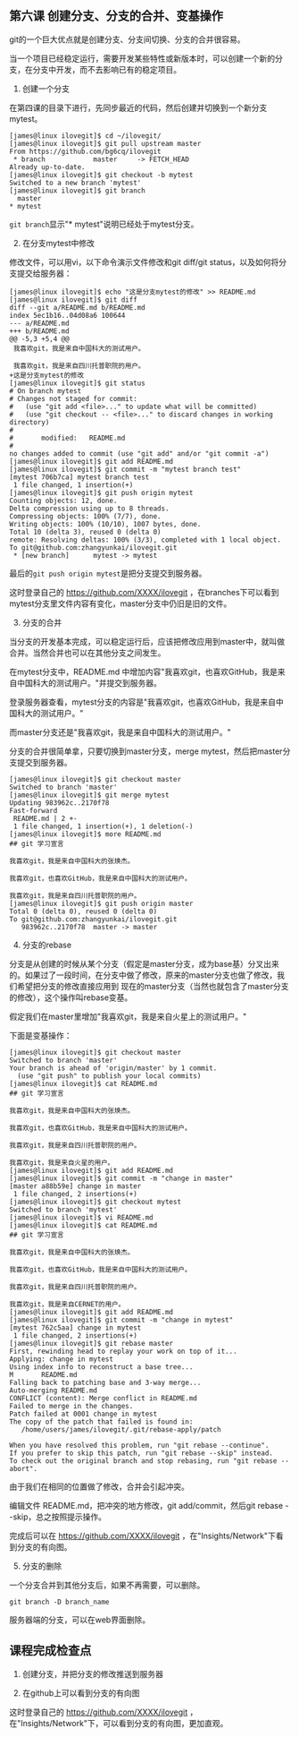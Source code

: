 ## 第六课 创建分支、分支的合并、变基操作

git的一个巨大优点就是创建分支、分支间切换、分支的合并很容易。

当一个项目已经稳定运行，需要开发某些特性或新版本时，可以创建一个新的分支，在分支中开发，而不去影响已有的稳定项目。

1. 创建一个分支

在第四课的目录下进行，先同步最近的代码，然后创建并切换到一个新分支 mytest。
````
[james@linux ilovegit]$ cd ~/ilovegit/
[james@linux ilovegit]$ git pull upstream master
From https://github.com/bg6cq/ilovegit
 * branch            master     -> FETCH_HEAD
Already up-to-date.
[james@linux ilovegit]$ git checkout -b mytest
Switched to a new branch 'mytest'
[james@linux ilovegit]$ git branch
  master
* mytest
````
`git branch`显示"* mytest"说明已经处于mytest分支。

2. 在分支mytest中修改

修改文件，可以用vi，以下命令演示文件修改和git diff/git status，以及如何将分支提交给服务器：
````
[james@linux ilovegit]$ echo "这是分支mytest的修改" >> README.md
[james@linux ilovegit]$ git diff
diff --git a/README.md b/README.md
index 5ec1b16..04d08a6 100644
--- a/README.md
+++ b/README.md
@@ -5,3 +5,4 @@
 我喜欢git，我是来自中国科大的测试用户。

 我喜欢git，我是来自四川托普职院的用户。
+这是分支mytest的修改
[james@linux ilovegit]$ git status
# On branch mytest
# Changes not staged for commit:
#   (use "git add <file>..." to update what will be committed)
#   (use "git checkout -- <file>..." to discard changes in working directory)
#
#       modified:   README.md
#
no changes added to commit (use "git add" and/or "git commit -a")
[james@linux ilovegit]$ git add README.md
[james@linux ilovegit]$ git commit -m "mytest branch test"
[mytest 706b7ca] mytest branch test
 1 file changed, 1 insertion(+)
[james@linux ilovegit]$ git push origin mytest
Counting objects: 12, done.
Delta compression using up to 8 threads.
Compressing objects: 100% (7/7), done.
Writing objects: 100% (10/10), 1007 bytes, done.
Total 10 (delta 3), reused 0 (delta 0)
remote: Resolving deltas: 100% (3/3), completed with 1 local object.
To git@github.com:zhangyunkai/ilovegit.git
 * [new branch]      mytest -> mytest
````

最后的`git push origin mytest`是把分支提交到服务器。

这时登录自己的 https://github.com/XXXX/ilovegit ，在branches下可以看到mytest分支里文件内容有变化，master分支中仍旧是旧的文件。

3. 分支的合并

当分支的开发基本完成，可以稳定运行后，应该把修改应用到master中，就叫做合并。当然合并也可以在其他分支之间发生。

在mytest分支中，README.md 中增加内容"我喜欢git，也喜欢GitHub，我是来自中国科大的测试用户。"并提交到服务器。

登录服务器查看，mytest分支的内容是"我喜欢git，也喜欢GitHub，我是来自中国科大的测试用户。"

而master分支还是"我喜欢git，我是来自中国科大的测试用户。"

分支的合并很简单拿，只要切换到master分支，merge mytest，然后把master分支提交到服务器。
````
[james@linux ilovegit]$ git checkout master
Switched to branch 'master'
[james@linux ilovegit]$ git merge mytest
Updating 983962c..2170f78
Fast-forward
 README.md | 2 +-
 1 file changed, 1 insertion(+), 1 deletion(-)
[james@linux ilovegit]$ more README.md
## git 学习宣言

我喜欢git，我是来自中国科大的张焕杰。

我喜欢git，也喜欢GitHub，我是来自中国科大的测试用户。

我喜欢git，我是来自四川托普职院的用户。
[james@linux ilovegit]$ git push origin master
Total 0 (delta 0), reused 0 (delta 0)
To git@github.com:zhangyunkai/ilovegit.git
   983962c..2170f78  master -> master
````

4. 分支的rebase

分支是从创建的时候从某个分支（假定是master分支，成为base基）分叉出来的。如果过了一段时间，在分支中做了修改，原来的master分支也做了修改，我们希望把分支的修改直接应用到
现在的master分支（当然也就包含了master分支的修改），这个操作叫rebase变基。

假定我们在master里增加"我喜欢git，我是来自火星上的测试用户。"

下面是变基操作：
````
[james@linux ilovegit]$ git checkout master
Switched to branch 'master'
Your branch is ahead of 'origin/master' by 1 commit.
  (use "git push" to publish your local commits)
[james@linux ilovegit]$ cat README.md
## git 学习宣言

我喜欢git，我是来自中国科大的张焕杰。

我喜欢git，也喜欢GitHub，我是来自中国科大的测试用户。

我喜欢git，我是来自四川托普职院的用户。

我喜欢git，我是来自火星的用户。
[james@linux ilovegit]$ git add README.md
[james@linux ilovegit]$ git commit -m "change in master"
[master a88b59e] change in master
 1 file changed, 2 insertions(+)
[james@linux ilovegit]$ git checkout mytest
Switched to branch 'mytest'
[james@linux ilovegit]$ vi README.md
[james@linux ilovegit]$ cat README.md
## git 学习宣言

我喜欢git，我是来自中国科大的张焕杰。

我喜欢git，也喜欢GitHub，我是来自中国科大的测试用户。

我喜欢git，我是来自四川托普职院的用户。

我喜欢git，我是来自CERNET的用户。
[james@linux ilovegit]$ git add README.md
[james@linux ilovegit]$ git commit -m "change in mytest"
[mytest 762c5aa] change in mytest
 1 file changed, 2 insertions(+)
[james@linux ilovegit]$ git rebase master
First, rewinding head to replay your work on top of it...
Applying: change in mytest
Using index info to reconstruct a base tree...
M       README.md
Falling back to patching base and 3-way merge...
Auto-merging README.md
CONFLICT (content): Merge conflict in README.md
Failed to merge in the changes.
Patch failed at 0001 change in mytest
The copy of the patch that failed is found in:
   /home/users/james/ilovegit/.git/rebase-apply/patch

When you have resolved this problem, run "git rebase --continue".
If you prefer to skip this patch, run "git rebase --skip" instead.
To check out the original branch and stop rebasing, run "git rebase --abort".
````
由于我们在相同的位置做了修改，合并会引起冲突。

编辑文件 README.md，把冲突的地方修改，git add/commit，然后git rebase --skip，总之按照提示操作。

完成后可以在  https://github.com/XXXX/ilovegit ，在"Insights/Network"下看到分支的有向图。

5. 分支的删除

一个分支合并到其他分支后，如果不再需要，可以删除。
````
git branch -D branch_name
````

服务器端的分支，可以在web界面删除。



## 课程完成检查点

1. 创建分支，并把分支的修改推送到服务器

2. 在github上可以看到分支的有向图

  这时登录自己的 https://github.com/XXXX/ilovegit ，在"Insights/Network"下，可以看到分支的有向图，更加直观。
